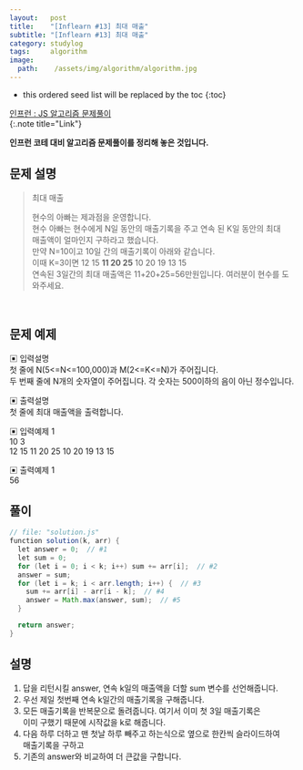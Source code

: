 ```yaml
---
layout:   post
title:    "[Inflearn #13] 최대 매출"
subtitle: "[Inflearn #13] 최대 매출"
category: studylog
tags:     algorithm
image:
  path:    /assets/img/algorithm/algorithm.jpg
---
```


<!--more-->

[인프런 : JS 알고리즘 문제풀이]:https://www.inflearn.com/course/%EC%9E%90%EB%B0%94%EC%8A%A4%ED%81%AC%EB%A6%BD%ED%8A%B8-%EC%95%8C%EA%B3%A0%EB%A6%AC%EC%A6%98-%EB%AC%B8%EC%A0%9C%ED%92%80%EC%9D%B4

* this ordered seed list will be replaced by the toc
{:toc}  

[인프런 : JS 알고리즘 문제풀이]  
{:.note title="Link"}  

__인프런 코테 대비 알고리즘 문제풀이를 정리해 놓은 것입니다.__  

## 문제 설명  

>최대 매출  
>
>현수의 아빠는 제과점을 운영합니다.  
>현수 아빠는 현수에게 N일 동안의 매출기록을 주고 연속 된 K일 동안의 최대  
>매출액이 얼마인지 구하라고 했습니다.  
>만약 N=10이고 10일 간의 매출기록이 아래와 같습니다.  
>이때 K=3이면 12 15 **11 20 25** 10 20 19 13 15  
>연속된 3일간의 최대 매출액은 11+20+25=56만원입니다. 여러분이 현수를 도와주세요.  



<br>  

## 문제 예제  

▣ 입력설명  
첫 줄에 N(5<=N<=100,000)과 M(2<=K<=N)가 주어집니다.  
두 번째 줄에 N개의 숫자열이 주어집니다. 각 숫자는 500이하의 음이 아닌 정수입니다.  

▣ 출력설명  
첫 줄에 최대 매출액을 출력합니다.  


▣ 입력예제 1  
10 3  
12 15 11 20 25 10 20 19 13 15  



▣ 출력예제 1  
56  




## 풀이  

```java
// file: "solution.js"
function solution(k, arr) {
  let answer = 0;  // #1
  let sum = 0;
  for (let i = 0; i < k; i++) sum += arr[i];  // #2
  answer = sum;
  for (let i = k; i < arr.length; i++) {  // #3
    sum += arr[i] - arr[i - k];  // #4
    answer = Math.max(answer, sum);  // #5
  }

  return answer;
}
```

## 설명  

1. 답을 리턴시킬 answer, 연속 k일의 매출액을 더할 sum 변수를 선언해줍니다.  
2. 우선 제일 첫번째 연속 k일간의 매출기록을 구해줍니다.  
3. 모든 매출기록을 반복문으로 돌려줍니다. 여기서 이미 첫 3일 매출기록은  
이미 구했기 때문에 시작값을 k로 해줍니다.  
4. 다음 하루 더하고 맨 첫날 하루 빼주고 하는식으로 옆으로 한칸씩 슬라이드하여  
매출기록을 구하고  
5. 기존의 answer와 비교하여 더 큰값을 구합니다.  